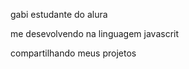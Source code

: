  gabi 
 estudante do alura
 
 me desevolvendo na linguagem javascrit 
 
 compartilhando meus projetos 

